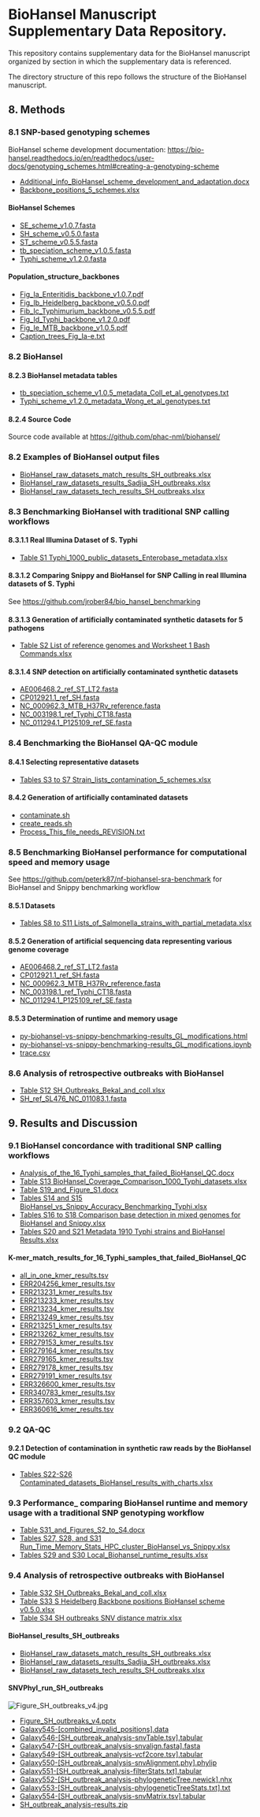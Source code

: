 # BioHansel Manuscript Supplementary Data Repository.

This repository contains supplementary data for the BioHansel manuscript organized by section in which the supplementary data is referenced.

The directory structure of this repo follows the structure of the BioHansel manuscript.

## 8. Methods

### 8.1 SNP-based genotyping schemes

BioHansel scheme development documentation: https://bio-hansel.readthedocs.io/en/readthedocs/user-docs/genotyping_schemes.html#creating-a-genotyping-scheme

- [Additional_info_BioHansel_scheme_development_and_adaptation.docx](./8.%20Methods/8.1%20SNP-based%20genotyping%20schemes/Additional_info_BioHansel_scheme_development_and_adaptation.docx)
- [Backbone_positions_5_schemes.xlsx](./8.%20Methods/8.1%20SNP-based%20genotyping%20schemes/Backbone_positions_5_schemes.xlsx)

#### BioHansel Schemes

- [SE_scheme_v1.0.7.fasta](./8.%20Methods/8.1%20SNP-based%20genotyping%20schemes/BioHansel%20Schemes/SE_scheme_v1.0.7.fasta)
- [SH_scheme_v0.5.0.fasta](./8.%20Methods/8.1%20SNP-based%20genotyping%20schemes/BioHansel%20Schemes/SH_scheme_v0.5.0.fasta)
- [ST_scheme_v0.5.5.fasta](./8.%20Methods/8.1%20SNP-based%20genotyping%20schemes/BioHansel%20Schemes/ST_scheme_v0.5.5.fasta)
- [tb_speciation_scheme_v1.0.5.fasta](./8.%20Methods/8.1%20SNP-based%20genotyping%20schemes/BioHansel%20Schemes/tb_speciation_scheme_v1.0.5.fasta)
- [Typhi_scheme_v1.2.0.fasta](./8.%20Methods/8.1%20SNP-based%20genotyping%20schemes/BioHansel%20Schemes/Typhi_scheme_v1.2.0.fasta)

#### Population_structure_backbones

- [Fig_Ia_Enteritidis_backbone_v1.0.7.pdf](./8.%20Methods/8.1%20SNP-based%20genotyping%20schemes/Population_structure_backbones/Fig_Ia_Enteritidis_backbone_v1.0.7.pdf)
- [Fig_Ib_Heidelberg_backbone_v0.5.0.pdf](./8.%20Methods/8.1%20SNP-based%20genotyping%20schemes/Population_structure_backbones/Fig_Ib_Heidelberg_backbone_v0.5.0.pdf)
- [Fib_Ic_Typhimurium_backbone_v0.5.5.pdf](./8.%20Methods/8.1%20SNP-based%20genotyping%20schemes/Population_structure_backbones/Fib_Ic_Typhimurium_backbone_v0.5.5.pdf)
- [Fig_Id_Typhi_backbone_v1.2.0.pdf](./8.%20Methods/8.1%20SNP-based%20genotyping%20schemes/Population_structure_backbones/Fig_Id_Typhi_backbone_v1.2.0.pdf)
- [Fig_Ie_MTB_backbone_v1.0.5.pdf](./8.%20Methods/8.1%20SNP-based%20genotyping%20schemes/Population_structure_backbones/Fig_Ie_MTB_backbone_v1.0.5.pdf)
- [Caption_trees_Fig_Ia-e.txt](./8.%20Methods/8.1%20SNP-based%20genotyping%20schemes/Population_structure_backbones/Caption_trees_Fig_Ia-e.txt)

### 8.2 BioHansel

#### 8.2.3 BioHansel metadata tables

- [tb_speciation_scheme_v1.0.5_metadata_Coll_et_al_genotypes.txt](./8.%20Methods/8.2%20BioHansel/8.2.3%20BioHansel%20metadata%20tables/tb_speciation_scheme_v1.0.5_metadata_Coll_et_al_genotypes.txt)
- [Typhi_scheme_v1.2.0_metadata_Wong_et_al_genotypes.txt](./8.%20Methods/8.2%20BioHansel/8.2.3%20BioHansel%20metadata%20tables/Typhi_scheme_v1.2.0_metadata_Wong_et_al_genotypes.txt)

#### 8.2.4 Source Code

Source code available at https://github.com/phac-nml/biohansel/

### 8.2 Examples of BioHansel output files

- [BioHansel_raw_datasets_match_results_SH_outbreaks.xlsx](./8.%20Methods/8.2%20BioHansel/8.2%20Examples%20of%20BioHansel%20output%20files/BioHansel_raw_datasets_match_results_SH_outbreaks.xlsx)
- [BioHansel_raw_datasets_results_Sadjia_SH_outbreaks.xlsx](./8.%20Methods/8.2%20BioHansel/8.2%20Examples%20of%20BioHansel%20output%20files/BioHansel_raw_datasets_results_Sadjia_SH_outbreaks.xlsx)
- [BioHansel_raw_datasets_tech_results_SH_outbreaks.xlsx](./8.%20Methods/8.2%20BioHansel/8.2%20Examples%20of%20BioHansel%20output%20files/BioHansel_raw_datasets_tech_results_SH_outbreaks.xlsx)

### 8.3 Benchmarking BioHansel with traditional SNP calling workflows

#### 8.3.1.1 Real Illumina Dataset of S. Typhi

- [Table S1 Typhi_1000_public_datasets_Enterobase_metadata.xlsx](./8.%20Methods/8.3%20Benchmarking%20BioHansel%20with%20traditional%20SNP%20calling%20workflows/8.3.1.1%20Real%20Illumina%20Dataset%20of%20S.%20Typhi/Table%20S1%20Typhi_1000_public_datasets_Enterobase_metadata.xlsx)

#### 8.3.1.2 Comparing Snippy and BioHansel for SNP Calling in real Illumina datasets of S. Typhi

See https://github.com/jrober84/bio_hansel_benchmarking

#### 8.3.1.3 Generation of artificially contaminated synthetic datasets for 5 pathogens

- [Table S2 List of reference genomes and Worksheet 1 Bash Commands.xlsx](./8.%20Methods/8.3%20Benchmarking%20BioHansel%20with%20traditional%20SNP%20calling%20workflows/8.3.1.3%20Generation%20of%20artificially%20contaminated%20synthetic%20datasets%20for%205%20pathogens/Table%20S2%20List%20of%20reference%20genomes%20and%20Worksheet%201%20Bash%20Commands.xlsx)

#### 8.3.1.4 SNP detection on artificially contaminated synthetic datasets

- [AE006468.2_ref_ST_LT2.fasta](./8.%20Methods/8.3%20Benchmarking%20BioHansel%20with%20traditional%20SNP%20calling%20workflows/8.3.1.4%20SNP%20detection%20on%20artificially%20contaminated%20synthetic%20datasets/AE006468.2_ref_ST_LT2.fasta)
- [CP012921.1_ref_SH.fasta](./8.%20Methods/8.3%20Benchmarking%20BioHansel%20with%20traditional%20SNP%20calling%20workflows/8.3.1.4%20SNP%20detection%20on%20artificially%20contaminated%20synthetic%20datasets/CP012921.1_ref_SH.fasta)
- [NC_000962.3_MTB_H37Rv_reference.fasta](./8.%20Methods/8.3%20Benchmarking%20BioHansel%20with%20traditional%20SNP%20calling%20workflows/8.3.1.4%20SNP%20detection%20on%20artificially%20contaminated%20synthetic%20datasets/NC_000962.3_MTB_H37Rv_reference.fasta)
- [NC_003198.1_ref_Typhi_CT18.fasta](./8.%20Methods/8.3%20Benchmarking%20BioHansel%20with%20traditional%20SNP%20calling%20workflows/8.3.1.4%20SNP%20detection%20on%20artificially%20contaminated%20synthetic%20datasets/NC_003198.1_ref_Typhi_CT18.fasta)
- [NC_011294.1_P125109_ref_SE.fasta](./8.%20Methods/8.3%20Benchmarking%20BioHansel%20with%20traditional%20SNP%20calling%20workflows/8.3.1.4%20SNP%20detection%20on%20artificially%20contaminated%20synthetic%20datasets/NC_011294.1_P125109_ref_SE.fasta)

### 8.4 Benchmarking the BioHansel QA-QC module

#### 8.4.1 Selecting representative datasets

- [Tables S3 to S7 Strain_lists_contamination_5_schemes.xlsx](./8.%20Methods/8.4%20Benchmarking%20the%20BioHansel%20QA-QC%20module/8.4.1%20Selecting%20representative%20datasets/Tables%20S3%20to%20S7%20Strain_lists_contamination_5_schemes.xlsx)

#### 8.4.2 Generation of artificially contaminated datasets

- [contaminate.sh](./8.%20Methods/8.4%20Benchmarking%20the%20BioHansel%20QA-QC%20module/8.4.2%20Generation%20of%20artificially%20contaminated%20datasets/contaminate.sh)
- [create_reads.sh](./8.%20Methods/8.4%20Benchmarking%20the%20BioHansel%20QA-QC%20module/8.4.2%20Generation%20of%20artificially%20contaminated%20datasets/create_reads.sh)
- [Process_This_file_needs_REVISION.txt](./8.%20Methods/8.4%20Benchmarking%20the%20BioHansel%20QA-QC%20module/8.4.2%20Generation%20of%20artificially%20contaminated%20datasets/Process_This_file_needs_REVISION.txt)

### 8.5 Benchmarking BioHansel performance for computational speed and memory usage

See https://github.com/peterk87/nf-biohansel-sra-benchmark for BioHansel and Snippy benchmarking workflow

#### 8.5.1 Datasets

- [Tables S8 to S11 Lists_of_Salmonella_strains_with_partial_metadata.xlsx](./8.%20Methods/8.5%20Benchmarking%20BioHansel%20performance%20for%20computational%20speed%20and%20memory%20usage/8.5.1%20Datasets/Tables%20S8%20to%20S11%20Lists_of_Salmonella_strains_with_partial_metadata.xlsx)

#### 8.5.2 Generation of artificial sequencing data representing various genome coverage

- [AE006468.2_ref_ST_LT2.fasta](./8.%20Methods/8.5%20Benchmarking%20BioHansel%20performance%20for%20computational%20speed%20and%20memory%20usage/8.5.2%20Generation%20of%20artificial%20sequencing%20data%20representing%20various%20genome%20coverage/AE006468.2_ref_ST_LT2.fasta)
- [CP012921.1_ref_SH.fasta](./8.%20Methods/8.5%20Benchmarking%20BioHansel%20performance%20for%20computational%20speed%20and%20memory%20usage/8.5.2%20Generation%20of%20artificial%20sequencing%20data%20representing%20various%20genome%20coverage/CP012921.1_ref_SH.fasta)
- [NC_000962.3_MTB_H37Rv_reference.fasta](./8.%20Methods/8.5%20Benchmarking%20BioHansel%20performance%20for%20computational%20speed%20and%20memory%20usage/8.5.2%20Generation%20of%20artificial%20sequencing%20data%20representing%20various%20genome%20coverage/NC_000962.3_MTB_H37Rv_reference.fasta)
- [NC_003198.1_ref_Typhi_CT18.fasta](./8.%20Methods/8.5%20Benchmarking%20BioHansel%20performance%20for%20computational%20speed%20and%20memory%20usage/8.5.2%20Generation%20of%20artificial%20sequencing%20data%20representing%20various%20genome%20coverage/NC_003198.1_ref_Typhi_CT18.fasta)
- [NC_011294.1_P125109_ref_SE.fasta](./8.%20Methods/8.5%20Benchmarking%20BioHansel%20performance%20for%20computational%20speed%20and%20memory%20usage/8.5.2%20Generation%20of%20artificial%20sequencing%20data%20representing%20various%20genome%20coverage/NC_011294.1_P125109_ref_SE.fasta)

#### 8.5.3 Determination of runtime and memory usage

- [py-biohansel-vs-snippy-benchmarking-results_GL_modifications.html](./8.%20Methods/8.5%20Benchmarking%20BioHansel%20performance%20for%20computational%20speed%20and%20memory%20usage/8.5.3%20Determination%20of%20runtime%20and%20memory%20usage/py-biohansel-vs-snippy-benchmarking-results_GL_modifications.html)
- [py-biohansel-vs-snippy-benchmarking-results_GL_modifications.ipynb](./8.%20Methods/8.5%20Benchmarking%20BioHansel%20performance%20for%20computational%20speed%20and%20memory%20usage/8.5.3%20Determination%20of%20runtime%20and%20memory%20usage/py-biohansel-vs-snippy-benchmarking-results_GL_modifications.ipynb)
- [trace.csv](./8.%20Methods/8.5%20Benchmarking%20BioHansel%20performance%20for%20computational%20speed%20and%20memory%20usage/8.5.3%20Determination%20of%20runtime%20and%20memory%20usage/trace.csv)

### 8.6 Analysis of retrospective outbreaks with BioHansel

- [Table S12 SH_Outbreaks_Bekal_and_coll.xlsx](./8.%20Methods/8.6%20Analysis%20of%20retrospective%20outbreaks%20with%20BioHansel/Table%20S12%20SH_Outbreaks_Bekal_and_coll.xlsx)
- [SH_ref_SL476_NC_011083.1.fasta](./8.%20Methods/8.6%20Analysis%20of%20retrospective%20outbreaks%20with%20BioHansel/SH_ref_SL476_NC_011083.1.fasta)

## 9. Results and Discussion

### 9.1 BioHansel concordance with traditional SNP calling workflows

- [Analysis_of_the_16_Typhi_samples_that_failed_BioHansel_QC.docx](./9.%20Results%20and%20Discussion/9.1%20BioHansel%20concordance%20with%20traditional%20SNP%20calling%20workflows/Analysis_of_the_16_Typhi_samples_that_failed_BioHansel_QC.docx)
- [Table S13 BioHansel_Coverage_Comparison_1000_Typhi_datasets.xlsx](./9.%20Results%20and%20Discussion/9.1%20BioHansel%20concordance%20with%20traditional%20SNP%20calling%20workflows/Table%20S13%20BioHansel_Coverage_Comparison_1000_Typhi_datasets.xlsx)
- [Table S19_and_Figure_S1.docx](./9.%20Results%20and%20Discussion/9.1%20BioHansel%20concordance%20with%20traditional%20SNP%20calling%20workflows/Table%20S19_and_Figure_S1.docx)
- [Tables S14 and S15 BioHansel_vs_Snippy_Accuracy_Benchmarking_Typhi.xlsx](./9.%20Results%20and%20Discussion/9.1%20BioHansel%20concordance%20with%20traditional%20SNP%20calling%20workflows/Tables%20S14%20and%20S15%20BioHansel_vs_Snippy_Accuracy_Benchmarking_Typhi.xlsx)
- [Tables S16 to S18 Comparison base detection in mixed genomes for BioHansel and Snippy.xlsx](./9.%20Results%20and%20Discussion/9.1%20BioHansel%20concordance%20with%20traditional%20SNP%20calling%20workflows/Tables%20S16%20to%20S18%20Comparison%20base%20detection%20in%20mixed%20genomes%20for%20BioHansel%20and%20Snippy.xlsx)
- [Tables S20 and S21 Metadata 1910 Typhi strains and BioHansel Results.xlsx](./9.%20Results%20and%20Discussion/9.1%20BioHansel%20concordance%20with%20traditional%20SNP%20calling%20workflows/Tables%20S20%20and%20S21%20Metadata%201910%20Typhi%20strains%20and%20BioHansel%20Results.xlsx)

#### K-mer_match_results_for_16_Typhi_samples_that_failed_BioHansel_QC

- [all_in_one_kmer_results.tsv](./9.%20Results%20and%20Discussion/9.1%20BioHansel%20concordance%20with%20traditional%20SNP%20calling%20workflows/K-mer_match_results_for_16_Typhi_samples_that_failed_BioHansel_QC/all_in_one_kmer_results.tsv)
- [ERR204256_kmer_results.tsv](./9.%20Results%20and%20Discussion/9.1%20BioHansel%20concordance%20with%20traditional%20SNP%20calling%20workflows/K-mer_match_results_for_16_Typhi_samples_that_failed_BioHansel_QC/ERR204256_kmer_results.tsv)
- [ERR213231_kmer_results.tsv](./9.%20Results%20and%20Discussion/9.1%20BioHansel%20concordance%20with%20traditional%20SNP%20calling%20workflows/K-mer_match_results_for_16_Typhi_samples_that_failed_BioHansel_QC/ERR213231_kmer_results.tsv)
- [ERR213233_kmer_results.tsv](./9.%20Results%20and%20Discussion/9.1%20BioHansel%20concordance%20with%20traditional%20SNP%20calling%20workflows/K-mer_match_results_for_16_Typhi_samples_that_failed_BioHansel_QC/ERR213233_kmer_results.tsv)
- [ERR213234_kmer_results.tsv](./9.%20Results%20and%20Discussion/9.1%20BioHansel%20concordance%20with%20traditional%20SNP%20calling%20workflows/K-mer_match_results_for_16_Typhi_samples_that_failed_BioHansel_QC/ERR213234_kmer_results.tsv)
- [ERR213249_kmer_results.tsv](./9.%20Results%20and%20Discussion/9.1%20BioHansel%20concordance%20with%20traditional%20SNP%20calling%20workflows/K-mer_match_results_for_16_Typhi_samples_that_failed_BioHansel_QC/ERR213249_kmer_results.tsv)
- [ERR213251_kmer_results.tsv](./9.%20Results%20and%20Discussion/9.1%20BioHansel%20concordance%20with%20traditional%20SNP%20calling%20workflows/K-mer_match_results_for_16_Typhi_samples_that_failed_BioHansel_QC/ERR213251_kmer_results.tsv)
- [ERR213262_kmer_results.tsv](./9.%20Results%20and%20Discussion/9.1%20BioHansel%20concordance%20with%20traditional%20SNP%20calling%20workflows/K-mer_match_results_for_16_Typhi_samples_that_failed_BioHansel_QC/ERR213262_kmer_results.tsv)
- [ERR279153_kmer_results.tsv](./9.%20Results%20and%20Discussion/9.1%20BioHansel%20concordance%20with%20traditional%20SNP%20calling%20workflows/K-mer_match_results_for_16_Typhi_samples_that_failed_BioHansel_QC/ERR279153_kmer_results.tsv)
- [ERR279164_kmer_results.tsv](./9.%20Results%20and%20Discussion/9.1%20BioHansel%20concordance%20with%20traditional%20SNP%20calling%20workflows/K-mer_match_results_for_16_Typhi_samples_that_failed_BioHansel_QC/ERR279164_kmer_results.tsv)
- [ERR279165_kmer_results.tsv](./9.%20Results%20and%20Discussion/9.1%20BioHansel%20concordance%20with%20traditional%20SNP%20calling%20workflows/K-mer_match_results_for_16_Typhi_samples_that_failed_BioHansel_QC/ERR279165_kmer_results.tsv)
- [ERR279178_kmer_results.tsv](./9.%20Results%20and%20Discussion/9.1%20BioHansel%20concordance%20with%20traditional%20SNP%20calling%20workflows/K-mer_match_results_for_16_Typhi_samples_that_failed_BioHansel_QC/ERR279178_kmer_results.tsv)
- [ERR279191_kmer_results.tsv](./9.%20Results%20and%20Discussion/9.1%20BioHansel%20concordance%20with%20traditional%20SNP%20calling%20workflows/K-mer_match_results_for_16_Typhi_samples_that_failed_BioHansel_QC/ERR279191_kmer_results.tsv)
- [ERR326600_kmer_results.tsv](./9.%20Results%20and%20Discussion/9.1%20BioHansel%20concordance%20with%20traditional%20SNP%20calling%20workflows/K-mer_match_results_for_16_Typhi_samples_that_failed_BioHansel_QC/ERR326600_kmer_results.tsv)
- [ERR340783_kmer_results.tsv](./9.%20Results%20and%20Discussion/9.1%20BioHansel%20concordance%20with%20traditional%20SNP%20calling%20workflows/K-mer_match_results_for_16_Typhi_samples_that_failed_BioHansel_QC/ERR340783_kmer_results.tsv)
- [ERR357603_kmer_results.tsv](./9.%20Results%20and%20Discussion/9.1%20BioHansel%20concordance%20with%20traditional%20SNP%20calling%20workflows/K-mer_match_results_for_16_Typhi_samples_that_failed_BioHansel_QC/ERR357603_kmer_results.tsv)
- [ERR360616_kmer_results.tsv](./9.%20Results%20and%20Discussion/9.1%20BioHansel%20concordance%20with%20traditional%20SNP%20calling%20workflows/K-mer_match_results_for_16_Typhi_samples_that_failed_BioHansel_QC/ERR360616_kmer_results.tsv)

### 9.2 QA-QC

#### 9.2.1 Detection of contamination in synthetic raw reads by the BioHansel QC module

- [Tables S22-S26 Contaminated_datasets_BioHansel_results_with_charts.xlsx](./9.%20Results%20and%20Discussion/9.2%20QA-QC/9.2.1%20Detection%20of%20contamination%20in%20synthetic%20raw%20reads%20by%20the%20BioHansel%20QC%20module/Tables%20S22-S26%20Contaminated_datasets_BioHansel_results_with_charts.xlsx)

### 9.3 Performance_ comparing BioHansel runtime and memory usage with a traditional SNP genotyping workflow


- [Table S31_and_Figures_S2_to_S4.docx](./9.%20Results%20and%20Discussion/9.3%20Performance_%20comparing%20BioHansel%20runtime%20and%20memory%20usage%20with%20a%20traditional%20SNP%20genotyping%20workflow/Table%20S31_and_Figures_S2_to_S4.docx)
- [Tables S27, S28, and S31 Run_Time_Memory_Stats_HPC_cluster_BioHansel_vs_Snippy.xlsx](./9.%20Results%20and%20Discussion/9.3%20Performance_%20comparing%20BioHansel%20runtime%20and%20memory%20usage%20with%20a%20traditional%20SNP%20genotyping%20workflow/Tables%20S27,%20S28,%20and%20S31%20Run_Time_Memory_Stats_HPC_cluster_BioHansel_vs_Snippy.xlsx)
- [Tables S29 and S30 Local_Biohansel_runtime_results.xlsx](./9.%20Results%20and%20Discussion/9.3%20Performance_%20comparing%20BioHansel%20runtime%20and%20memory%20usage%20with%20a%20traditional%20SNP%20genotyping%20workflow/Tables%20S29%20and%20S30%20Local_Biohansel_runtime_results.xlsx)

### 9.4 Analysis of retrospective outbreaks with BioHansel

- [Table S32 SH_Outbreaks_Bekal_and_coll.xlsx](./9.%20Results%20and%20Discussion/9.4%20Analysis%20of%20retrospective%20outbreaks%20with%20BioHansel/Table%20S32%20SH_Outbreaks_Bekal_and_coll.xlsx)
- [Table S33 S Heidelberg Backbone positions BioHansel scheme v0.5.0.xlsx](./9.%20Results%20and%20Discussion/9.4%20Analysis%20of%20retrospective%20outbreaks%20with%20BioHansel/Table%20S33%20S%20Heidelberg%20Backbone%20positions%20BioHansel%20scheme%20v0.5.0.xlsx)
- [Table S34 SH outbreaks SNV distance matrix.xlsx](./9.%20Results%20and%20Discussion/9.4%20Analysis%20of%20retrospective%20outbreaks%20with%20BioHansel/Table%20S34%20SH%20outbreaks%20SNV%20distance%20matrix.xlsx)


#### BioHansel_results_SH_outbreaks

- [BioHansel_raw_datasets_match_results_SH_outbreaks.xlsx](./9.%20Results%20and%20Discussion/9.4%20Analysis%20of%20retrospective%20outbreaks%20with%20BioHansel/BioHansel_results_SH_outbreaks/BioHansel_raw_datasets_match_results_SH_outbreaks.xlsx)
- [BioHansel_raw_datasets_results_Sadjia_SH_outbreaks.xlsx](./9.%20Results%20and%20Discussion/9.4%20Analysis%20of%20retrospective%20outbreaks%20with%20BioHansel/BioHansel_results_SH_outbreaks/BioHansel_raw_datasets_results_Sadjia_SH_outbreaks.xlsx)
- [BioHansel_raw_datasets_tech_results_SH_outbreaks.xlsx](./9.%20Results%20and%20Discussion/9.4%20Analysis%20of%20retrospective%20outbreaks%20with%20BioHansel/BioHansel_results_SH_outbreaks/BioHansel_raw_datasets_tech_results_SH_outbreaks.xlsx)

#### SNVPhyl_run_SH_outbreaks

![Figure_SH_outbreaks_v4.jpg](./9.%20Results%20and%20Discussion/9.4%20Analysis%20of%20retrospective%20outbreaks%20with%20BioHansel/SNVPhyl_run_SH_outbreaks/Figure_SH_outbreaks_v4.jpg)

- [Figure_SH_outbreaks_v4.pptx](./9.%20Results%20and%20Discussion/9.4%20Analysis%20of%20retrospective%20outbreaks%20with%20BioHansel/SNVPhyl_run_SH_outbreaks/Figure_SH_outbreaks_v4.pptx)
- [Galaxy545-[combined_invalid_positions].data](./9.%20Results%20and%20Discussion/9.4%20Analysis%20of%20retrospective%20outbreaks%20with%20BioHansel/SNVPhyl_run_SH_outbreaks/Galaxy545-[combined_invalid_positions].data)
- [Galaxy546-[SH_outbreak_analysis-snvTable.tsv].tabular](./9.%20Results%20and%20Discussion/9.4%20Analysis%20of%20retrospective%20outbreaks%20with%20BioHansel/SNVPhyl_run_SH_outbreaks/Galaxy546-[SH_outbreak_analysis-snvTable.tsv].tabular)
- [Galaxy547-[SH_outbreak_analysis-snvalign.fasta].fasta](./9.%20Results%20and%20Discussion/9.4%20Analysis%20of%20retrospective%20outbreaks%20with%20BioHansel/SNVPhyl_run_SH_outbreaks/Galaxy547-[SH_outbreak_analysis-snvalign.fasta].fasta)
- [Galaxy549-[SH_outbreak_analysis-vcf2core.tsv].tabular](./9.%20Results%20and%20Discussion/9.4%20Analysis%20of%20retrospective%20outbreaks%20with%20BioHansel/SNVPhyl_run_SH_outbreaks/Galaxy549-[SH_outbreak_analysis-vcf2core.tsv].tabular)
- [Galaxy550-[SH_outbreak_analysis-snvAlignment.phy].phylip](./9.%20Results%20and%20Discussion/9.4%20Analysis%20of%20retrospective%20outbreaks%20with%20BioHansel/SNVPhyl_run_SH_outbreaks/Galaxy550-[SH_outbreak_analysis-snvAlignment.phy].phylip)
- [Galaxy551-[SH_outbreak_analysis-filterStats.txt].tabular](./9.%20Results%20and%20Discussion/9.4%20Analysis%20of%20retrospective%20outbreaks%20with%20BioHansel/SNVPhyl_run_SH_outbreaks/Galaxy551-[SH_outbreak_analysis-filterStats.txt].tabular)
- [Galaxy552-[SH_outbreak_analysis-phylogeneticTree.newick].nhx](./9.%20Results%20and%20Discussion/9.4%20Analysis%20of%20retrospective%20outbreaks%20with%20BioHansel/SNVPhyl_run_SH_outbreaks/Galaxy552-[SH_outbreak_analysis-phylogeneticTree.newick].nhx)
- [Galaxy553-[SH_outbreak_analysis-phylogeneticTreeStats.txt].txt](./9.%20Results%20and%20Discussion/9.4%20Analysis%20of%20retrospective%20outbreaks%20with%20BioHansel/SNVPhyl_run_SH_outbreaks/Galaxy553-[SH_outbreak_analysis-phylogeneticTreeStats.txt].txt)
- [Galaxy554-[SH_outbreak_analysis-snvMatrix.tsv].tabular](./9.%20Results%20and%20Discussion/9.4%20Analysis%20of%20retrospective%20outbreaks%20with%20BioHansel/SNVPhyl_run_SH_outbreaks/Galaxy554-[SH_outbreak_analysis-snvMatrix.tsv].tabular)
- [SH_outbreak_analysis-results.zip](./9.%20Results%20and%20Discussion/9.4%20Analysis%20of%20retrospective%20outbreaks%20with%20BioHansel/SNVPhyl_run_SH_outbreaks/SH_outbreak_analysis-results.zip)
